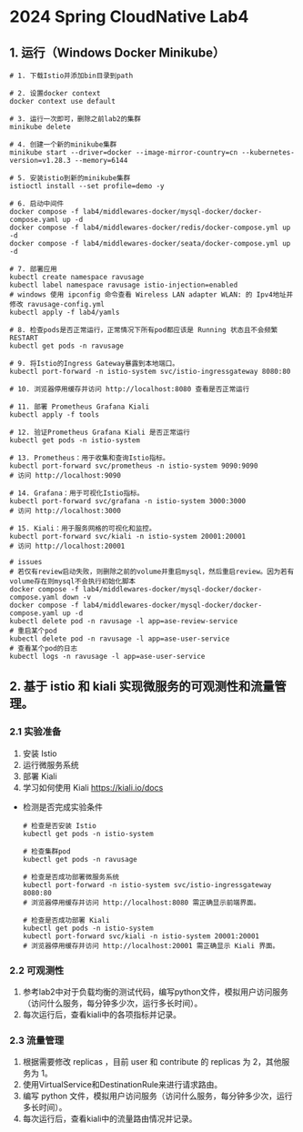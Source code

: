 # 2024 Spring CloudNative Lab4

## 1. 运行（Windows Docker Minikube）

```shell
# 1. 下载Istio并添加bin目录到path

# 2. 设置docker context
docker context use default

# 3. 运行一次即可，删除之前lab2的集群
minikube delete

# 4. 创建一个新的minikube集群
minikube start --driver=docker --image-mirror-country=cn --kubernetes-version=v1.28.3 --memory=6144

# 5. 安装istio到新的minikube集群
istioctl install --set profile=demo -y

# 6. 启动中间件
docker compose -f lab4/middlewares-docker/mysql-docker/docker-compose.yaml up -d
docker compose -f lab4/middlewares-docker/redis/docker-compose.yml up -d
docker compose -f lab4/middlewares-docker/seata/docker-compose.yml up -d

# 7. 部署应用
kubectl create namespace ravusage
kubectl label namespace ravusage istio-injection=enabled
# windows 使用 ipconfig 命令查看 Wireless LAN adapter WLAN: 的 Ipv4地址并修改 ravusage-config.yml
kubectl apply -f lab4/yamls

# 8. 检查pods是否正常运行，正常情况下所有pod都应该是 Running 状态且不会频繁 RESTART
kubectl get pods -n ravusage

# 9. 将Istio的Ingress Gateway暴露到本地端口。
kubectl port-forward -n istio-system svc/istio-ingressgateway 8080:80

# 10. 浏览器停用缓存并访问 http://localhost:8080 查看是否正常运行

# 11. 部署 Prometheus Grafana Kiali
kubectl apply -f tools

# 12. 验证Prometheus Grafana Kiali 是否正常运行
kubectl get pods -n istio-system

# 13. Prometheus：用于收集和查询Istio指标。
kubectl port-forward svc/prometheus -n istio-system 9090:9090
# 访问 http://localhost:9090

# 14. Grafana：用于可视化Istio指标。
kubectl port-forward svc/grafana -n istio-system 3000:3000
# 访问 http://localhost:3000

# 15. Kiali：用于服务网格的可视化和监控。
kubectl port-forward svc/kiali -n istio-system 20001:20001
# 访问 http://localhost:20001

# issues
# 若仅有review启动失败，则删除之前的volume并重启mysql，然后重启review。因为若有volume存在则mysql不会执行初始化脚本
docker compose -f lab4/middlewares-docker/mysql-docker/docker-compose.yaml down -v
docker compose -f lab4/middlewares-docker/mysql-docker/docker-compose.yaml up -d
kubectl delete pod -n ravusage -l app=ase-review-service
# 重启某个pod
kubectl delete pod -n ravusage -l app=ase-user-service
# 查看某个pod的日志
kubectl logs -n ravusage -l app=ase-user-service
```

## 2. 基于 istio 和 kiali 实现微服务的可观测性和流量管理。

### 2.1 实验准备

1. 安装 Istio
2. 运行微服务系统
3. 部署 Kiali
4. 学习如何使用 Kiali  https://kiali.io/docs

* 检测是否完成实验条件

    ```shell
    # 检查是否安装 Istio
    kubectl get pods -n istio-system
  
    # 检查集群pod
    kubectl get pods -n ravusage
  
    # 检查是否成功部署微服务系统
    kubectl port-forward -n istio-system svc/istio-ingressgateway 8080:80
    # 浏览器停用缓存并访问 http://localhost:8080 需正确显示前端界面。
  
    # 检查是否成功部署 Kiali
    kubectl get pods -n istio-system
    kubectl port-forward svc/kiali -n istio-system 20001:20001
    # 浏览器停用缓存并访问 http://localhost:20001 需正确显示 Kiali 界面。
    ```

### 2.2 可观测性

1. 参考lab2中对于负载均衡的测试代码，编写python文件，模拟用户访问服务（访问什么服务，每分钟多少次，运行多长时间）。
2. 每次运行后，查看kiali中的各项指标并记录。


### 2.3 流量管理

1. 根据需要修改 replicas ，目前 user 和 contribute 的 replicas 为 2，其他服务为 1。
2. 使用VirtualService和DestinationRule来进行请求路由。
3. 编写 python 文件，模拟用户访问服务（访问什么服务，每分钟多少次，运行多长时间）。
4. 每次运行后，查看kiali中的流量路由情况并记录。
